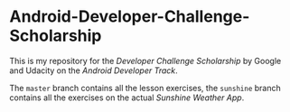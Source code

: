 # Android-Developer-Challenge-Scholarship
This is my repository for the *Developer Challenge Scholarship* by Google and Udacity on the *Android Developer Track*.

The `master` branch contains all the lesson exercises, the `sunshine` branch contains all the exercises on the actual _Sunshine Weather App_. 
